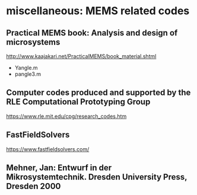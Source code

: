# miscellaneous: MEMS related codes


## Practical MEMS book: Analysis and design of microsystems
http://www.kaajakari.net/PracticalMEMS/book_material.shtml
* Yangle.m
* pangle3.m

## Computer codes produced and supported by the RLE Computational Prototyping Group
https://www.rle.mit.edu/cpg/research_codes.htm
## FastFieldSolvers
https://www.fastfieldsolvers.com/
## Mehner, Jan: Entwurf in der Mikrosystemtechnik. Dresden University Press, Dresden 2000
